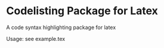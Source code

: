 # Codelisting Package for Latex

A code syntax highlighting package for latex

Usage: see example.tex